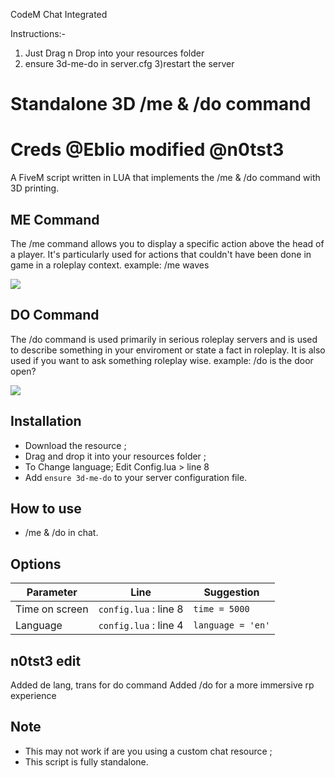 CodeM Chat Integrated

Instructions:-
1) Just Drag n Drop into your resources folder
2) ensure 3d-me-do in server.cfg
3)restart the server


# Standalone 3D /me & /do command
# Creds @Eblio modified  @n0tst3
A FiveM script written in LUA that implements the /me & /do command with 3D printing.

## ME Command
The /me command allows you to display a specific action above the head of a player. It's particularly used for actions that couldn't have been done in game in a roleplay context.
example: /me waves 

<img src=https://i.imgur.com/MfjAHdw.png>

## DO Command 
The /do command is used primarily in serious roleplay servers and is used to describe something in your enviroment or state a fact in roleplay. It is also used if you want to ask something roleplay wise.
example: /do is the door open?

<img src=https://i.imgur.com/tdysqaj.png>

## Installation
* Download the resource ;
* Drag and drop it into your resources folder ;
* To Change language; Edit Config.lua > line 8 
* Add ```ensure 3d-me-do``` to your server configuration file.

## How to use
* /me & /do in chat.

## Options 
| Parameter | Line | Suggestion |
| --- | --- | --- |
| Time on screen | ```config.lua``` : line 8 | ```time = 5000``` |
| Language | ```config.lua``` : line 4 | ```language = 'en'``` |

## n0tst3 edit
Added de lang, trans for do command
Added /do for a more immersive rp experience

## Note
* This may not work if are you using a custom chat resource ;
* This script is fully standalone.
